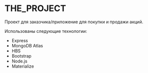 # THE_PROJECT

Проект для заказчика/приложение для покупки и продажи акций.

Использованы следующие технологии:
- Express
- MongoDB Atlas
- HBS
- Bootstrap
- Node.js
- Materialize
